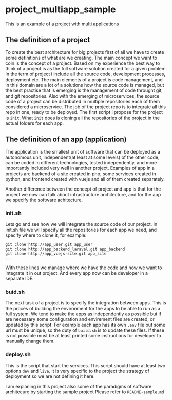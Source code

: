 # project_multiapp_sample
This is an example of a project with multi applications

## The definition of a project
To create the best architecture for big projects first of all we have to create some definitions of what are we creating.
The main concept we want to coin is the concept of a project.
Based on my experience the best way to think of a project is as the full software solution created for a given problem.
In the term of project i include all the source code, development processes, deployment etc.
The main elements of a project is code management, and in this domain are a lot of a solutions how the source code is managed,
but the best practise that is emerging is the management of code throught git, and git repositories. Also with the emerging of 
microservices, the source code of a project can be distributed in multiple repositories each of them considered a microservice.
The job of the project repo is to integrate all this repo in one, ready to be deployed.
The first script i propose for the project is `init`.
What `init` does is cloning all the repositories of the project in the actual folders for each app.

## The definition of an app (application)
The application is the smallest unit of software that can be deployed as a autonomous unit, 
independent(at least at some levels) of the other code, 
can be coded in different technologies, 
tested independently, and more importantly included very well in another project.
Examples of app in a projects are backend of a site created in php, some services created in python, and frontend
created with vuejs and all of them created separately.

Another difference between the concept of project and app is that for the project we now can talk about 
infrastructure architecture, and for the app we specify the software achitecture.


### init.sh
Lets go and see how we will integrate the source code of our project.
In init.sh file we will specify all the repositories for each app we need, and specify where to clone it, for example:

```code
git clone http://app_user.git app_user
git clone http://app_backend_laravel.git app_backend
git clone http://app_vuejs-site.git app_site
...
```
With these lines we manage where we have the code and how we want to integrate it in out project.
And every app now can be developer in a separate IDE.

### buid.sh
The next task of a project is to specify the integration between apps. This is the proces of building the environment
for the apps to be able to run as a full system.
We tend to make the apps as independently as possible but if are necessary some configuration and envirement files are
created, or updated by this script.
For example each app has its own `.env` file but some url must be unique, so the duty of `build.sh` is to update these files.
If these is not possible must be at least printed some instructions for developer to manually change them.

### deploy.sh
This is the script that start the services. This script should have at least two options `dev` and `live`.
It is very specific to the project the strategy of deployment so we are not defining it here.


I am explaning in this project also some of the paradigms of software architecure by starting the sample project
Please refer to `README-sample.md`
